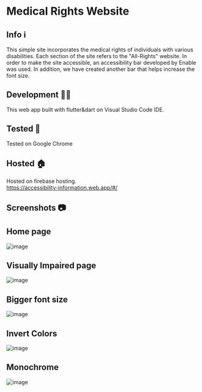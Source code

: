 # Medical Rights Website 

## Info ℹ
This simple site incorporates the medical rights of individuals with various disabilities. 
Each section of the site refers to the "All-Rights" website.
In order to make the site accessible, an accessibility bar developed by Enable was used. In addition, we have created another bar that helps increase the font size.

## Development 👩‍💻
This web app built with flutter&dart on Visual Studio Code IDE.

## Tested 🧪
Tested on Google Chrome

## Hosted 🏠
Hosted on firebase hosting.<br>
https://accessibility-information.web.app/#/

## Screenshots 📷

## Home page<br>
![image](https://user-images.githubusercontent.com/44448238/121790673-5132c680-cbea-11eb-8f33-ccbfb2d68e12.png)
## Visually Impaired page<br>

![image](https://user-images.githubusercontent.com/44448238/121790681-614aa600-cbea-11eb-8a7a-fba334afa19c.png)
## Bigger font size <br>
![image](https://user-images.githubusercontent.com/44448238/121790685-6b6ca480-cbea-11eb-8749-d284dc1953d5.png)

## Invert Colors <br>
![image](https://user-images.githubusercontent.com/44448238/121790696-80e1ce80-cbea-11eb-907d-5e176159c82f.png)

## Monochrome <br>
![image](https://user-images.githubusercontent.com/44448238/121790702-95be6200-cbea-11eb-9097-729d2c0f3113.png)

